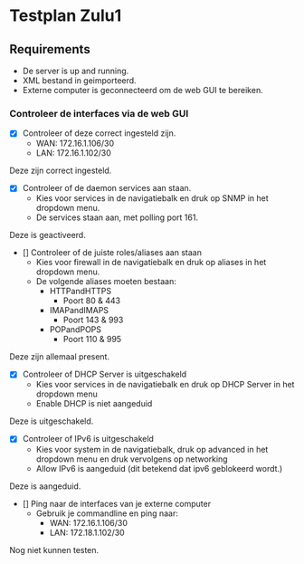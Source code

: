 # Testplan Zulu1
## Requirements
* De server is up and running.
* XML bestand in geimporteerd.
* Externe computer is geconnecteerd om de web GUI te bereiken.

### Controleer de interfaces via de web GUI
* [x] Controleer of deze correct ingesteld zijn.
	* WAN: 172.16.1.106/30
    * LAN: 172.16.1.102/30

Deze zijn correct ingesteld.

* [x] Controleer of de daemon services aan staan.
    * Kies voor services in de navigatiebalk en druk op SNMP in het dropdown menu.
	* De services staan aan, met polling port 161.

Deze is geactiveerd.

* [] Controleer of de juiste roles/aliases aan staan
	* Kies voor firewall in de navigatiebalk en druk op aliases in het dropdown menu.
	* De volgende aliases moeten bestaan:
		* HTTPandHTTPS
			* Poort 80 & 443
		* IMAPandIMAPS
			* Poort 143 & 993
		* POPandPOPS
			* Poort 110 & 995

Deze zijn allemaal present.

* [x] Controleer of DHCP Server is uitgeschakeld
	* Kies voor services in de navigatiebalk en druk op DHCP Server in het dropdown menu
	* Enable DHCP is niet aangeduid

Deze is uitgeschakeld.

* [x] Controleer of IPv6 is uitgeschakeld
	* Kies voor system in de navigatiebalk, druk op advanced in het dropdown menu en druk vervolgens op networking
	* Allow IPv6 is aangeduid (dit betekend dat ipv6 geblokeerd wordt.)

Deze is aangeduid.

* [] Ping naar de interfaces van je externe computer
	* Gebruik je commandline en ping naar:
		* WAN: 172.16.1.106/30
		* LAN: 172.18.1.102/30

Nog niet kunnen testen.